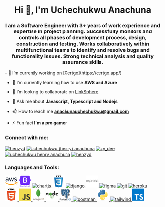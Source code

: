 <h1 align="center">Hi 👋, I'm Uchechukwu Anachuna</h1>
<h3 align="center">I am a Software Engineer with 3+ years of work experience and expertise in project planning. Successfully monitors and controls all phases of development process, design, construction and testing. Works collaboratively within multifunctional teams to identify and resolve bugs and functionality issues. Strong technical analysis and quality assurance skills.</h3>
<!-- <img align="center" alt="Coding" width="400" src="https://camo.githubusercontent.com/cae12fddd9d6982901d82580bdf321d81fb299141098ca1c2d4891870827bf17/68747470733a2f2f6d69726f2e6d656469756d2e636f6d2f6d61782f313336302f302a37513379765349765f7430696f4a2d5a2e676966">
 -->
- 🔭 I’m currently working on [Certgo](https://certgo.app/)

- 🌱 I’m currently learning how to use **AWS and Azure**

- 👯 I’m looking to collaborate on [LinkSphere](https://linksphere.vercel.app/)

- 💬 Ask me about **Javascript, Typescript and Nodejs**

- 📫 How to reach me **anachunauchechukwu@gmail.com**

- ⚡ Fun fact **I'm a pro gamer**

<h3 align="left">Connect with me:</h3>
<p align="left">
<a href="https://codepen.io/henzyd" target="blank"><img align="center" src="https://raw.githubusercontent.com/rahuldkjain/github-profile-readme-generator/master/src/images/icons/Social/codepen.svg" alt="henzyd" height="30" width="40" /></a>
<!-- <a href="https://twitter.com/mehenry" target="blank"><img align="center" src="https://raw.githubusercontent.com/rahuldkjain/github-profile-readme-generator/master/src/images/icons/Social/twitter.svg" alt="mehenry" height="30" width="40" /></a> -->
<a href="https://linkedin.com/in/uchechukwu (henry) anachuna" target="blank"><img align="center" src="https://raw.githubusercontent.com/rahuldkjain/github-profile-readme-generator/master/src/images/icons/Social/linked-in-alt.svg" alt="uchechukwu (henry) anachuna" height="30" width="40" /></a>
<a href="https://instagram.com/zy_dee" target="blank"><img align="center" src="https://raw.githubusercontent.com/rahuldkjain/github-profile-readme-generator/master/src/images/icons/Social/instagram.svg" alt="zy_dee" height="30" width="40" /></a>
<a href="https://dribbble.com/uchechukwu henry anachuna" target="blank"><img align="center" src="https://raw.githubusercontent.com/rahuldkjain/github-profile-readme-generator/master/src/images/icons/Social/dribbble.svg" alt="uchechukwu henry anachuna" height="30" width="40" /></a>
<a href="https://www.leetcode.com/henzyd" target="blank"><img align="center" src="https://raw.githubusercontent.com/rahuldkjain/github-profile-readme-generator/master/src/images/icons/Social/leet-code.svg" alt="henzyd" height="30" width="40" /></a>
</p>

<h3 align="left">Languages and Tools:</h3>
<p align="left"> <a href="https://aws.amazon.com" target="_blank" rel="noreferrer"> <img src="https://raw.githubusercontent.com/devicons/devicon/master/icons/amazonwebservices/amazonwebservices-original-wordmark.svg" alt="aws" width="40" height="40"/> </a> <a href="https://getbootstrap.com" target="_blank" rel="noreferrer"> <img src="https://raw.githubusercontent.com/devicons/devicon/master/icons/bootstrap/bootstrap-plain-wordmark.svg" alt="bootstrap" width="40" height="40"/> </a> <a href="https://www.chartjs.org" target="_blank" rel="noreferrer"> <img src="https://www.chartjs.org/media/logo-title.svg" alt="chartjs" width="40" height="40"/> </a> <a href="https://www.w3schools.com/css/" target="_blank" rel="noreferrer"> <img src="https://raw.githubusercontent.com/devicons/devicon/master/icons/css3/css3-original-wordmark.svg" alt="css3" width="40" height="40"/> </a> <a href="https://www.djangoproject.com/" target="_blank" rel="noreferrer"> <img src="https://cdn.worldvectorlogo.com/logos/django.svg" alt="django" width="40" height="40"/> </a> <a href="https://expressjs.com" target="_blank" rel="noreferrer"> <img src="https://raw.githubusercontent.com/devicons/devicon/master/icons/express/express-original-wordmark.svg" alt="express" width="40" height="40"/> </a> <a href="https://www.figma.com/" target="_blank" rel="noreferrer"> <img src="https://www.vectorlogo.zone/logos/figma/figma-icon.svg" alt="figma" width="40" height="40"/> </a> <a href="https://git-scm.com/" target="_blank" rel="noreferrer"> <img src="https://www.vectorlogo.zone/logos/git-scm/git-scm-icon.svg" alt="git" width="40" height="40"/> </a> <a href="https://heroku.com" target="_blank" rel="noreferrer"> <img src="https://www.vectorlogo.zone/logos/heroku/heroku-icon.svg" alt="heroku" width="40" height="40"/> </a> <a href="https://www.w3.org/html/" target="_blank" rel="noreferrer"> <img src="https://raw.githubusercontent.com/devicons/devicon/master/icons/html5/html5-original-wordmark.svg" alt="html5" width="40" height="40"/> </a> <a href="https://developer.mozilla.org/en-US/docs/Web/JavaScript" target="_blank" rel="noreferrer"> <img src="https://raw.githubusercontent.com/devicons/devicon/master/icons/javascript/javascript-original.svg" alt="javascript" width="40" height="40"/> </a> <a href="https://www.mongodb.com/" target="_blank" rel="noreferrer"> <img src="https://raw.githubusercontent.com/devicons/devicon/master/icons/mongodb/mongodb-original-wordmark.svg" alt="mongodb" width="40" height="40"/> </a> <a href="https://nodejs.org" target="_blank" rel="noreferrer"> <img src="https://raw.githubusercontent.com/devicons/devicon/master/icons/nodejs/nodejs-original-wordmark.svg" alt="nodejs" width="40" height="40"/> </a> <a href="https://www.postgresql.org" target="_blank" rel="noreferrer"> <img src="https://raw.githubusercontent.com/devicons/devicon/master/icons/postgresql/postgresql-original-wordmark.svg" alt="postgresql" width="40" height="40"/> </a> <a href="https://postman.com" target="_blank" rel="noreferrer"> <img src="https://www.vectorlogo.zone/logos/getpostman/getpostman-icon.svg" alt="postman" width="40" height="40"/> </a> <a href="https://www.python.org" target="_blank" rel="noreferrer"> <img src="https://raw.githubusercontent.com/devicons/devicon/master/icons/python/python-original.svg" alt="python" width="40" height="40"/> </a> <a href="https://tailwindcss.com/" target="_blank" rel="noreferrer"> <img src="https://www.vectorlogo.zone/logos/tailwindcss/tailwindcss-icon.svg" alt="tailwind" width="40" height="40"/> </a> <a href="https://www.typescriptlang.org/" target="_blank" rel="noreferrer"> <img src="https://raw.githubusercontent.com/devicons/devicon/master/icons/typescript/typescript-original.svg" alt="typescript" width="40" height="40"/> </a> </p>

<!-- <p><img align="left" src="https://github-readme-stats.vercel.app/api/top-langs?username=henzyd&show_icons=true&locale=en&layout=compact" alt="henzyd" /></p>

<p>&nbsp;<img align="center" src="https://github-readme-stats.vercel.app/api?username=henzyd&show_icons=true&locale=en" alt="henzyd" /></p>

<p><img align="center" src="https://github-readme-streak-stats.herokuapp.com/?user=henzyd&" alt="henzyd" /></p> -->


<!-- [![Anurag's GitHub stats](https://github-readme-stats.vercel.app/api?username=henzyd)](https://github.com/anuraghazra/github-readme-stats) -->

<!-- ### :fire: My Stats : -->

<!-- [![GitHub Streak](http://github-readme-streak-stats.herokuapp.com?user=henzyd&theme=dark&background=000000)](https://git.io/streak-stats) -->

<!-- ![Anurag's GitHub stats](https://github-readme-stats.vercel.app/api?username=henzyd&show_icons=true&theme=vision-friendly-dark&count_private=true) -->

<!-- [![Top Langs](https://github-readme-stats.vercel.app/api/top-langs/?username=henzyd&layout=compact&theme=vision-friendly-dark)](https://github.com/anuraghazra/github-readme-stats) -->

<!-- <div style="display: flex;text-align:center"><img src="https://github-readme-stats.vercel.app/api/top-langs/?username=henzyd&layout=compact&theme=vision-friendly-dark"/></div> -->
